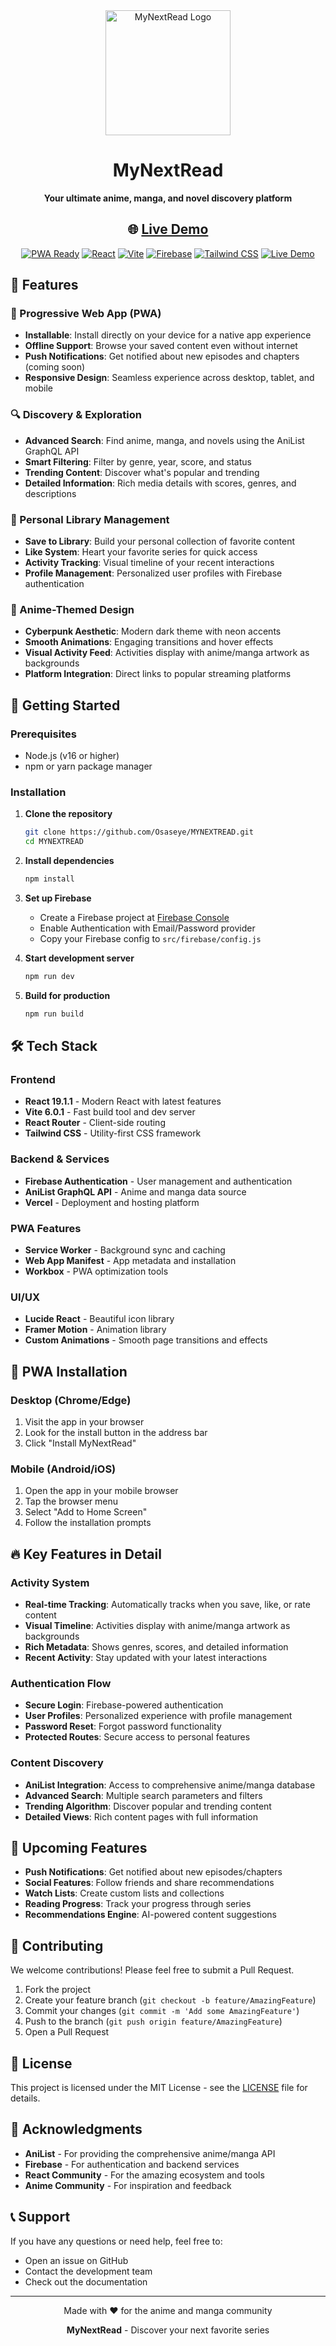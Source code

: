 <div align="center">
  <img src="src/assets/mynextread-logo-main.png" alt="MyNextRead Logo" width="200"/>
  
  # MyNextRead
  
  **Your ultimate anime, manga, and novel discovery platform**
  
  ## 🌐 [**Live Demo**](https://mynext-read.vercel.app) 
  
  [![PWA Ready](https://img.shields.io/badge/PWA-Ready-brightgreen.svg)](https://web.dev/progressive-web-apps/)
  [![React](https://img.shields.io/badge/React-19.1.1-blue.svg)](https://reactjs.org/)
  [![Vite](https://img.shields.io/badge/Vite-6.0.1-purple.svg)](https://vitejs.dev/)
  [![Firebase](https://img.shields.io/badge/Firebase-Auth-orange.svg)](https://firebase.google.com/)
  [![Tailwind CSS](https://img.shields.io/badge/Tailwind-CSS-teal.svg)](https://tailwindcss.com/)
  [![Live Demo](https://img.shields.io/badge/Live-Demo-success.svg)](https://mynext-read.vercel.app)
</div>

## 🌟 Features

### 📱 Progressive Web App (PWA)
- **Installable**: Install directly on your device for a native app experience
- **Offline Support**: Browse your saved content even without internet
- **Push Notifications**: Get notified about new episodes and chapters (coming soon)
- **Responsive Design**: Seamless experience across desktop, tablet, and mobile

### 🔍 Discovery & Exploration
- **Advanced Search**: Find anime, manga, and novels using the AniList GraphQL API
- **Smart Filtering**: Filter by genre, year, score, and status
- **Trending Content**: Discover what's popular and trending
- **Detailed Information**: Rich media details with scores, genres, and descriptions

### 👤 Personal Library Management
- **Save to Library**: Build your personal collection of favorite content
- **Like System**: Heart your favorite series for quick access
- **Activity Tracking**: Visual timeline of your recent interactions
- **Profile Management**: Personalized user profiles with Firebase authentication

### 🎨 Anime-Themed Design
- **Cyberpunk Aesthetic**: Modern dark theme with neon accents
- **Smooth Animations**: Engaging transitions and hover effects
- **Visual Activity Feed**: Activities display with anime/manga artwork as backgrounds
- **Platform Integration**: Direct links to popular streaming platforms

## 🚀 Getting Started

### Prerequisites
- Node.js (v16 or higher)
- npm or yarn package manager

### Installation

1. **Clone the repository**
   ```bash
   git clone https://github.com/Osaseye/MYNEXTREAD.git
   cd MYNEXTREAD
   ```

2. **Install dependencies**
   ```bash
   npm install
   ```

3. **Set up Firebase**
   - Create a Firebase project at [Firebase Console](https://console.firebase.google.com/)
   - Enable Authentication with Email/Password provider
   - Copy your Firebase config to `src/firebase/config.js`

4. **Start development server**
   ```bash
   npm run dev
   ```

5. **Build for production**
   ```bash
   npm run build
   ```

## 🛠️ Tech Stack

### Frontend
- **React 19.1.1** - Modern React with latest features
- **Vite 6.0.1** - Fast build tool and dev server
- **React Router** - Client-side routing
- **Tailwind CSS** - Utility-first CSS framework

### Backend & Services
- **Firebase Authentication** - User management and authentication
- **AniList GraphQL API** - Anime and manga data source
- **Vercel** - Deployment and hosting platform

### PWA Features
- **Service Worker** - Background sync and caching
- **Web App Manifest** - App metadata and installation
- **Workbox** - PWA optimization tools

### UI/UX
- **Lucide React** - Beautiful icon library
- **Framer Motion** - Animation library
- **Custom Animations** - Smooth page transitions and effects

## 📱 PWA Installation

### Desktop (Chrome/Edge)
1. Visit the app in your browser
2. Look for the install button in the address bar
3. Click "Install MyNextRead"

### Mobile (Android/iOS)
1. Open the app in your mobile browser
2. Tap the browser menu
3. Select "Add to Home Screen"
4. Follow the installation prompts

## 🔥 Key Features in Detail

### Activity System
- **Real-time Tracking**: Automatically tracks when you save, like, or rate content
- **Visual Timeline**: Activities display with anime/manga artwork as backgrounds
- **Rich Metadata**: Shows genres, scores, and detailed information
- **Recent Activity**: Stay updated with your latest interactions

### Authentication Flow
- **Secure Login**: Firebase-powered authentication
- **User Profiles**: Personalized experience with profile management
- **Password Reset**: Forgot password functionality
- **Protected Routes**: Secure access to personal features

### Content Discovery
- **AniList Integration**: Access to comprehensive anime/manga database
- **Advanced Search**: Multiple search parameters and filters
- **Trending Algorithm**: Discover popular and trending content
- **Detailed Views**: Rich content pages with full information

## 🎯 Upcoming Features

- **Push Notifications**: Get notified about new episodes/chapters
- **Social Features**: Follow friends and share recommendations
- **Watch Lists**: Create custom lists and collections
- **Reading Progress**: Track your progress through series
- **Recommendations Engine**: AI-powered content suggestions

## 🤝 Contributing

We welcome contributions! Please feel free to submit a Pull Request.

1. Fork the project
2. Create your feature branch (`git checkout -b feature/AmazingFeature`)
3. Commit your changes (`git commit -m 'Add some AmazingFeature'`)
4. Push to the branch (`git push origin feature/AmazingFeature`)
5. Open a Pull Request

## 📄 License

This project is licensed under the MIT License - see the [LICENSE](LICENSE) file for details.

## 🙏 Acknowledgments

- **AniList** - For providing the comprehensive anime/manga API
- **Firebase** - For authentication and backend services
- **React Community** - For the amazing ecosystem and tools
- **Anime Community** - For inspiration and feedback

## 📞 Support

If you have any questions or need help, feel free to:
- Open an issue on GitHub
- Contact the development team
- Check out the documentation

---

<div align="center">
  <p>Made with ❤️ for the anime and manga community</p>
  <p>
    <strong>MyNextRead</strong> - Discover your next favorite series
  </p>
</div>
